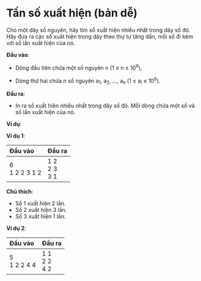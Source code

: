 # Tần số xuất hiện (bản dễ)

Cho một dãy số nguyên, hãy tìm số xuất hiện nhiều nhất trong dãy số đó. Hãy đưa ra các số xuất hiện trong dãy theo thự tự tăng dần, mỗi số đi kèm với số lần xuất hiện của nó.

**Đầu vào**:

- Dòng đầu tiên chứa một số nguyên n (1 ≤ n ≤ 10<sup>6</sup>),

- Dòng thứ hai chứa n số nguyên a<sub>1</sub>, a<sub>2</sub>, ..., a<sub>n</sub> (1 ≤ a<sub>i</sub> ≤ 10<sup>6</sup>).

**Đầu ra**:

- In ra số xuất hiện nhiều nhất trong dãy số đó. Mỗi dòng chứa một số và số lần xuất hiện của nó.

**Ví dụ**:

**Ví dụ 1**:

| Đầu vào | Đầu ra |
|:---|:---|
| 6 <br> 1 2 2 3 1 2 | 1 2 <br> 2 3 <br> 3 1 |

**Chú thích**:

- Số 1 xuất hiện 2 lần.
- Số 2 xuất hiện 3 lần.
- Số 3 xuất hiện 1 lần.

**Ví dụ 2**:

| Đầu vào | Đầu ra |
|:---|:---|
| 5 <br> 1 2 2 4 4 | 1 1 <br> 2 2 <br> 4 2 |

